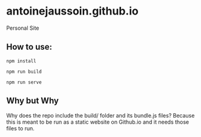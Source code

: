 # antoinejaussoin.github.io
Personal Site

## How to use:

`npm install`

`npm run build`

`npm run serve`

## Why but Why

Why does the repo include the build/ folder and its bundle.js files? Because this is meant to be run as a static website on Github.io and it needs those files to run.
